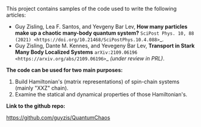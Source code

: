 This project contains samples of the code used to write the following articles:


* Guy Zisling, Lea F. Santos, and Yevgeny Bar Lev, **How many particles make up a chaotic many-body quantum system?** `SciPost Phys. 10, 88 (2021) <https://doi.org/10.21468/SciPostPhys.10.4.088>`_.
* Guy Zisling, Dante M. Kennes, and Yevegeny Bar Lev, **Transport in Stark Many Body Localized Systems** `arXiv:2109.06196 <https://arxiv.org/abs/2109.06196>`_ *(under review in PRL)*.


**The code can be used for two main purposes:**


1. Build Hamiltonian's (matrix representations) of spin-chain systems (mainly "XXZ" chain).
2. Examine the statical and dynamical properties of those Hamiltonian's.

**Link to the github repo:**

 https://github.com/guyzis/QuantumChaos